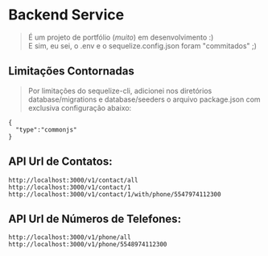 # Backend Service

> É um projeto de portfólio (*muito*) em desenvolvimento :)  
> E sim, eu sei, o .env e o sequelize.config.json foram "commitados" ;)

## Limitações Contornadas

> Por limitações do sequelize-cli, adicionei nos diretórios database/migrations e database/seeders o arquivo package.json com exclusiva configuração abaixo:
```
{
  "type":"commonjs"
}
```

## API Url de Contatos:

```  
http://localhost:3000/v1/contact/all  
http://localhost:3000/v1/contact/1  
http://localhost:3000/v1/contact/1/with/phone/5547974112300  
```  

## API Url de Números de Telefones:

```  
http://localhost:3000/v1/phone/all  
http://localhost:3000/v1/phone/5548974112300  
```
